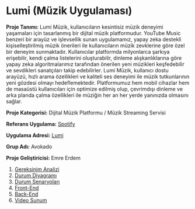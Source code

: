 # Lumi (Müzik Uygulaması)

**Proje Tanımı:** Lumi Müzik, kullanıcıların kesintisiz müzik deneyimi yaşamaları için tasarlanmış bir dijital müzik platformudur. YouTube Music benzeri bir arayüz ve işlevsellik sunan uygulamamız, yapay zeka destekli kişiselleştirilmiş müzik önerileri ile kullanıcıların müzik zevklerine göre özel bir deneyim sunmaktadır. Kullanıcılar platformda milyonlarca şarkıya erişebilir, kendi çalma listelerini oluşturabilir, dinleme alışkanlıklarına göre yapay zeka algoritmalarımız tarafından önerilen yeni müzikleri keşfedebilir ve sevdikleri sanatçıları takip edebilirler. Lumi Müzik, kullanıcı dostu arayüzü, hızlı arama özellikleri ve kaliteli ses deneyimi ile müzik tutkunlarının yeni gözdesi olmayı hedeflemektedir. Platformumuz hem mobil cihazlar hem de masaüstü kullanıcıları için optimize edilmiş olup, çevrimdışı dinleme ve arka planda çalma özellikleri ile müziğin her an her yerde yanınızda olmasını sağlar.

**Proje Kategorisi:** Dijital Müzik Platformu / Müzik Streaming Servisi

**Referans Uygulama:** [Spotify](https://spotify.com)

**Uygulama Adresi:** [Lumi]((https://lumi-cws78ilzt-jacobss7s-projects.vercel.app/))

**Grup Adı:** Avokado

**Proje Geliştiricisi:** Emre Erdem

1. [Gereksinim Analizi](Gereksinim-Analizi.md)
2. [Durum Diyagramı](Durum-Diyagramı.md)
3. [Durum Senaryoları](Durum-Senaryoları.md)
4. [Front-End](Front-End.md)
5. [Back-End](Back-End.md)
6. [Video Sunum](Sunum.md)

